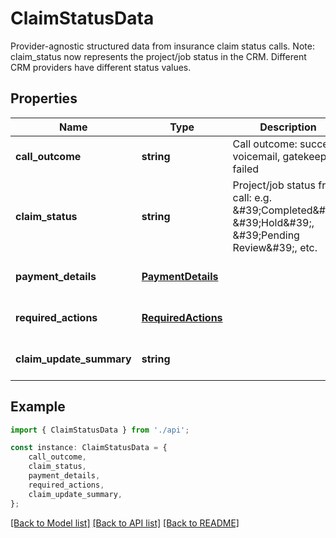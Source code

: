 # ClaimStatusData

Provider-agnostic structured data from insurance claim status calls.  Note: claim_status now represents the project/job status in the CRM. Different CRM providers have different status values.

## Properties

Name | Type | Description | Notes
------------ | ------------- | ------------- | -------------
**call_outcome** | **string** | Call outcome: success, voicemail, gatekeeper, failed | [optional] [default to 'unknown']
**claim_status** | **string** | Project/job status from call: e.g. \&#39;Completed\&#39;, \&#39;Hold\&#39;, \&#39;Pending Review\&#39;, etc. | [optional] [default to '']
**payment_details** | [**PaymentDetails**](PaymentDetails.md) |  | [optional] [default to undefined]
**required_actions** | [**RequiredActions**](RequiredActions.md) |  | [optional] [default to undefined]
**claim_update_summary** | **string** |  | [optional] [default to undefined]

## Example

```typescript
import { ClaimStatusData } from './api';

const instance: ClaimStatusData = {
    call_outcome,
    claim_status,
    payment_details,
    required_actions,
    claim_update_summary,
};
```

[[Back to Model list]](../README.md#documentation-for-models) [[Back to API list]](../README.md#documentation-for-api-endpoints) [[Back to README]](../README.md)
